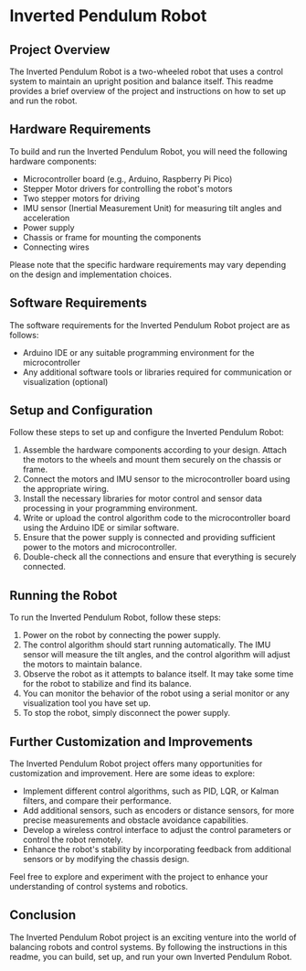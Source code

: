 # Inverted Pendulum Robot

## Project Overview

The Inverted Pendulum Robot is a two-wheeled robot that uses a control system to maintain an upright position and balance itself. This readme provides a brief overview of the project and instructions on how to set up and run the robot.

## Hardware Requirements

To build and run the Inverted Pendulum Robot, you will need the following hardware components:

- Microcontroller board (e.g., Arduino, Raspberry Pi Pico)
- Stepper Motor drivers for controlling the robot's motors
- Two stepper motors for driving
- IMU sensor (Inertial Measurement Unit) for measuring tilt angles and acceleration
- Power supply
- Chassis or frame for mounting the components
- Connecting wires

Please note that the specific hardware requirements may vary depending on the design and implementation choices.

## Software Requirements

The software requirements for the Inverted Pendulum Robot project are as follows:

- Arduino IDE or any suitable programming environment for the microcontroller
- Any additional software tools or libraries required for communication or visualization (optional)

## Setup and Configuration

Follow these steps to set up and configure the Inverted Pendulum Robot:

1. Assemble the hardware components according to your design. Attach the motors to the wheels and mount them securely on the chassis or frame.
2. Connect the motors and IMU sensor to the microcontroller board using the appropriate wiring.
3. Install the necessary libraries for motor control and sensor data processing in your programming environment.
4. Write or upload the control algorithm code to the microcontroller board using the Arduino IDE or similar software.
5. Ensure that the power supply is connected and providing sufficient power to the motors and microcontroller.
6. Double-check all the connections and ensure that everything is securely connected.

## Running the Robot

To run the Inverted Pendulum Robot, follow these steps:

1. Power on the robot by connecting the power supply.
2. The control algorithm should start running automatically. The IMU sensor will measure the tilt angles, and the control algorithm will adjust the motors to maintain balance.
3. Observe the robot as it attempts to balance itself. It may take some time for the robot to stabilize and find its balance.
4. You can monitor the behavior of the robot using a serial monitor or any visualization tool you have set up.
5. To stop the robot, simply disconnect the power supply.

## Further Customization and Improvements

The Inverted Pendulum Robot project offers many opportunities for customization and improvement. Here are some ideas to explore:

- Implement different control algorithms, such as PID, LQR, or Kalman filters, and compare their performance.
- Add additional sensors, such as encoders or distance sensors, for more precise measurements and obstacle avoidance capabilities.
- Develop a wireless control interface to adjust the control parameters or control the robot remotely.
- Enhance the robot's stability by incorporating feedback from additional sensors or by modifying the chassis design.

Feel free to explore and experiment with the project to enhance your understanding of control systems and robotics.

## Conclusion

The Inverted Pendulum Robot project is an exciting venture into the world of balancing robots and control systems. By following the instructions in this readme, you can build, set up, and run your own Inverted Pendulum Robot. 
